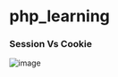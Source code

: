 # php_learning

### Session Vs Cookie
![image](https://github.com/AbdelrhmanAmer/php_learning/assets/93345509/1433e1f3-f3ff-4480-9ee9-5d259773750b)
